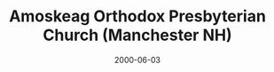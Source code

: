 ---
date: &id001 2000-06-03
end_date: null
location:
  address: 95 Brook Street
  city: Manchester
  state: NH
minister:
- end: 2000-06-03
  name: Gregory Reynolds
  start: 1997-04-01
  type: Missionary
- end: null
  name: Gregory Reynolds
  start: 2000-06-03
  type: pastor
ministers:
- Gregory Reynolds
- Gregory Reynolds
name: Amoskeag Orthodox Presbyterian Church
names:
- end: 2000-06-03
  name: Amoskeag Orthodox Presbyterian Chapel
  start: 1997-04-01
- end: null
  name: Amoskeag Orthodox Presbyterian Church
  start: 2000-06-03
origination_date: *id001
raw_data: "NH\nManchester\nAmoskeag Orthodox Presbyterian Chapel  (April\
  \ 1997\u2013June 3, 2000)\nAmoskeag Orthodox Presbyterian Church  (June 3, 2000\u2013\
  \ )\n95 Brook Street\nMissionary: Gregory Reynolds, 1997\u20132000\nPastor: Gregory\
  \ Reynolds, 2000\u2013"
received_from: null
states:
- NH
status:
  active: true
  end_date: null
  reason: null
  received_from: null
  withdrawal_to: null
title: Amoskeag Orthodox Presbyterian Church (Manchester NH)

---